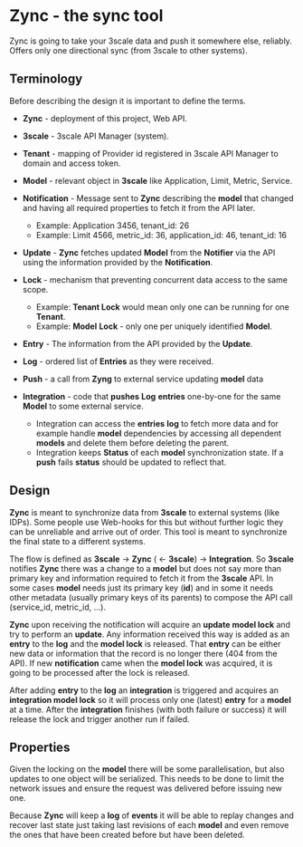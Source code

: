 # Zync - the sync tool

Zync is going to take your 3scale data and push it somewhere else, reliably. Offers only one directional sync (from 3scale to other systems).

## Terminology

Before describing the design it is important to define the terms.

* **Zync** - deployment of this project, Web API.


* **3scale** - 3scale API Manager (system).
* **Tenant** - mapping of Provider id registered in 3scale API Manager to domain and access token.
* **Model** - relevant object in **3scale** like Application, Limit, Metric, Service.
* **Notification** - Message sent to **Zync** describing the **model** that changed and having all required properties to fetch it from the API later.
  * Example: Application 3456, tenant_id: 26
  * Example: Limit 4566, metric_id: 36, application_id: 46, tenant_id: 16
* **Update** - **Zync** fetches updated **Model** from the **Notifier** via the API using the information provided by the **Notification**.
* **Lock** - mechanism that preventing concurrent data access to the same scope.
  * Example: **Tenant Lock** would mean only one can be running for one **Tenant**.
  * Example: **Model** **Lock** - only one per uniquely identified **Model**.
* **Entry** - The information from the API provided by the **Update**.
* **Log** - ordered list of **Entries** as they were received.
* **Push** - a call from **Zyng** to external service updating **model** data
* **Integration** - code that **pushes** **Log** **entries** one-by-one for the same **Model** to some external service.
  * Integration can access the **entries** **log** to fetch more data and for example handle **model** dependencies by accessing all dependent **models** and delete them before deleting the parent.
  * Integration keeps **Status** of each **model** synchronization state. If a **push** fails **status** should be updated to reflect that.

## Design

**Zync** is meant to synchronize data from **3scale** to external systems (like IDPs). Some people use Web-hooks  for this but without further logic they can be unreliable and arrive out of order. This tool is meant to synchronize the final state to a different systems.

The flow is defined as **3scale** -> **Zync** ( <- **3scale**) -> **Integration**. So **3scale** notifies **Zync** there was a change to a **model** but does not say more than primary key and information required to fetch it from the **3scale** API. In some cases **model** needs just its primary key (**id**) and in some it needs other metadata (usually primary keys of its parents) to compose the API call (service_id, metric_id, …).

**Zync** upon receiving the notification will acquire an **update model lock** and try to perform an **update**. Any information received this way is added as an **entry** to the **log** and the **model lock** is released. That **entry** can be either new data or information that the record is no longer there (404 from the API). If new **notification** came when the **model lock** was acquired, it is going to be processed after the lock is released.

After adding **entry** to the **log** an **integration** is triggered and acquires an **integration model lock** so it will process only one (latest) **entry** for a **model** at a time. After the **integration** finishes (with both failure or success) it will release the lock and trigger another run if failed.

## Properties

Given the locking on the **model** there will be some parallelisation, but also updates to one object will be serialized. This needs to be done to limit the network issues and ensure the request was delivered before issuing new one. 

Because **Zync** will keep a **log** of **events** it will be able to replay changes and recover last state just taking last revisions of each **model** and even remove the ones that have been created before but have been deleted.